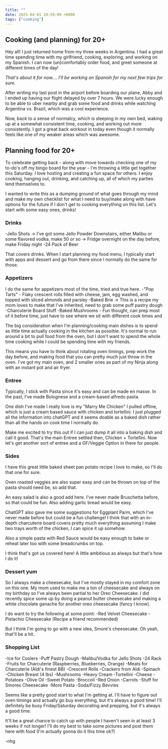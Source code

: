 ```yaml
---
title: ""
date: 2025-04-01 20:59:09 +0000
tags: ["cooking"]
---
```


## Cooking (and planning) for 20+

Hey all! I just returned home from my three weeks in Argentina. I had a great time spending time with my girlfriend, cooking, exploring, and working on my Spanish. I can now (un)comfortably order food, and greet someone at different times of the day!

_That's about it for now.... I'll be working on Spanish for my next few trips for sure._

After writing my last post in the airport before boarding our plane, Abby and I ended up having our flight delayed by over 7 hours. We were lucky enough to be able to uber nearby and grab some food and drinks while watching Argentina vs. Brazil, which was a cool experience.

Now, back to a sense of normalcy, which is sleeping in my own bed, waking up at a somewhat consistent time, cooking, and working out more consistently. I got a great back workout in today even though it normally feels like one of my weaker areas which was awesome.

## Planning food for 20+

To celebrate getting back - along with move towards checking one of my to-do's off my bingo board for the year - I'm throwing a little get together this Saturday. I love hosting and creating a fun space for others. I enjoy cooking, hanging out, drinking, and catching up, all of which my parties lend themselves to.

I wanted to write this as a dumping ground of what goes through my mind and make my own checklist for what I need to buy/make along with have options for the future if I don't get to cooking everything on this list. Let's start with some easy ones, drinks!

### Drinks
-Jello Shots
  -> I've got some Jello Powder Downstairs, either Malibu or some flavored vodka, make 50 or so
    -> Fridge overnight on the day before, make Friday night
-24 Pack of Beer

That covers drinks. When I start planning my food menu, I typically start with apps and dessert and go from there since I normally do the same for those. 

### Appetizers
I do the same for appetizers most of the time, tried and true here.
-"Pop Tarts" - Flaky crescent rolls filled with cheese, jam, egg washed, and topped with sliced almonds and parsley
-Baked Brie -> This is a recipe my mom loves to make that I've inherited, need to grab some puff pastry dough
-Charcuterie Board Stuff
-Baked Mushrooms - Fun thought, can prep most of it before time, just have to see where we sit with different cook times and 

The big consideration when I'm planning/cooking main dishes is to spend as little time actually cooking in the kitchen as possible. It's normal to run around a bit to pull food from the oven, but I don't want to spend the whole time cooking while I could be spending time with my friends.

This means you have to think about rotating oven timings, prep work the day before, and making food that you can pretty much just throw in the oven. I've got my main oven, and 2 smaller ones as part of my Ninja along with an instant pot and air fryer.

### Entree
Typically, I stick with Pasta since it's easy and can be made en masse. In the past, I've made Bolognese and a cream-based alfredo pasta.

One dish I've made I really love is my "Marry Me Chicken" I pulled offline, which is just a cream based sauce with chicken and tortellini. I just plugged all the information into chatGPT and it seems doable as a baked dish rather than all the hands on cook time I normally do.

Make me excited to try this out if I can just dump it all into a baking dish and call it good. That's the main Entree settled then, Chicken + Tortellini. Now let's get another sort of entree and a GF/Veggie Option in there for people.

### Sides
I have this great little baked sheet pan potato recipe I love to make, so I'll do that one for sure.

Oven roasted veggies are also super easy and can be thrown on top of the pasta should need be, so add that.

An easy salad is also a good add here. I've never made Bruschetta before, so that could be fun. Also adding garlic bread would be easy. 

ChatGPT also gave me some suggestions for Eggplant Parm, which I've never made before but could be a fun challenge! I think that with an in-depth charcuterie board covers pretty much everything assuming I make two trays worth of the chicken, I can spice it up somehow.

Also a simple pasta with Red Sauce would be easy enough to bake or reheat later too with some breadcrumbs on top.

I think that's got us covered here! A little ambitious as always but that's how I do it!

### Dessert yum
So I always make a cheesecake, but I've mostly stayed in my comfort zone on this one. My mom used to make me a ton of cheesecake and always on my birthday so I've always been partial to her Oreo Cheesecake. I did recently spice some up by doing a peanut butter cheesecake and making a white chocolate ganache for another oreo cheesecake (fancy I know).

I do want to try the following at some point:
-Red Velvet Cheesecake
-Pistachio Cheesecake (Recipe a friend recommended)

But I think I'm going to go with a new idea, Smore's cheesecake. Oh yeah, that'll be a hit.

### Shopping List
-Ice for Coolers
-Puff Pastry Dough
-Malibu/Vodka for Jello Shots
-24 Rack
-Fruits for Charcuterie (Raspberries, Blueberries, Orange)
-Meats for Charcuterie (Aldi's finest BB)
-Crescent Rolls
-Crackers from Aldi
-Spinach
-Chicken Breast (4 lbs)
-Mushrooms
-Heavy Cream
-Tortellini
-Cheese
-Potatoes
-Olive Oil
-Sweet Potato
-Broccoli
-Red Onion
-Carrots
-Stuff for Smores Cheesecake
-More Pasta
-Soda/Fizzy Bevvies

Seems like a pretty good start to what I'm getting at. I'll have to figure out oven timings and actually go buy everything, but it's always a good time! I'll definitely be busy Friday/Saturday decorating and prepping, but it's always a good time.

It'll be a great chance to catch up with people I haven't seen in at least 3 weeks if not longer! I'll do my best to take some pictures and post them here with food (I'm actually gonna do it this time ok?)

-nhg
